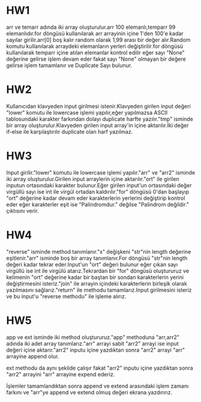 # HW1

arr ve temarr adında iki array oluşturulur.arr 100 elemanlı,temparr 99 elemanlıdır.for döngüsü kullanılarak arr arrayinin içine 1'den 100'e kadar sayılar girilir.arr[0] boş kalır random olarak 1,99 arası bir değer alır.Random komutu kullanılarak arraydeki elemanların yerleri değiştirilir.for döngüsü kullanılarak temparr içine atılan elemanlar kontrol edilir eğer sayı "None" değerine gelirse işlem devam eder fakat sayı "None" olmayan bir değere gelirse işlem tamamlanır ve Duplicate Sayı bulunur.

# HW2
Kullanıcıdan klavyeden input girilmesi istenir.Klavyeden girilen input değeri "lower" komutu ile lowercase işlemi yapılır,eğer yapılmazsa ASCII tablosundaki karakter farkından dolayı duplicate harfte yazılır."tmp" isminde bir array oluşturulur.Klavyeden girilen input array'in içine aktarılır.İki değer if-else ile karşılaştırılır duplicate olan harf yazılmaz.

# HW3
Input girilir."lower" komutu ile lowercase işlemi yapılır."arr" ve "arr2" isminde iki array oluşturulur.Girilen input arraylerin içine aktarılır."ort" ile girilen inputun ortasındaki karakter bulunur.Eğer girilen input'un ortasındaki değer virgüllü sayı ise int ile virgül ortadan kaldırılır."for" döngüsü 0'dan başlayıp "ort" değerine kadar devam eder karakterlerin yerlerini değiştirip kontrol eder eğer karakterler eşit ise "Palindromdur." değilse "Palindrom değildir." çıktısını verir.

# HW4
"reverse" isminde method tanımlanır."x" değişkeni "str"nin length değerine eşitlenir."arr" isminde boş bir array tanımlanır.For döngüsü "str"nin length değeri kadar tekrar eder.Input'un "ort" değeri bulunur eğer çıkan sayı virgüllü ise int ile virgülü atarız.Tekrardan bir "for" döngüsü oluştururuz ve kelimenin "ort" değerine kadar bir baştan bir sondan karakterlerin yerini değiştirmesini isteriz."join" ile arrayin içindeki karakterlerin birleşik olarak yazılmasını sağlarız."return" ile methodu tamamlarız.Input girilmesini isteriz ve bu input'u "reverse methodu" ile işleme alırız.

# HW5
app ve ext isminde iki method oluştururuz."app" methoduna "arr,arr2" adında iki adet array tanımlarız."arr" arrayi sabit "arr2" arrayi ise input değeri içine aktarır."arr2" inputu içine yazdıktan sonra "arr2" arrayi "arr" arrayine append olur.

ext methodu da aynı şekilde çalışır fakat "arr2" inputu içine yazdıktan sonra "arr2" arrayini "arr" arrayine expend ederiz.

İşlemler tamamlandıktan sonra append ve extend arasındaki işlem zamanı farkını ve "arr"ye append ve extend olmuş değeri ekrana yazdırırız.

